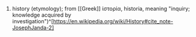1. history (etymology); from [[Greek]] ἱστορία, historia, meaning "inquiry; knowledge acquired by investigation")^[https://en.wikipedia.org/wiki/History#cite_note-JosephJanda-2]